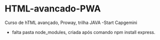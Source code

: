 # HTML-avancado-PWA
Curso de hTML avançado, Proway, trilha JAVA -Start Capgemini

- falta pasta node_modules, criada após comando npm install express.
